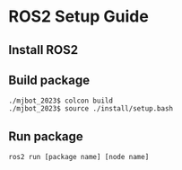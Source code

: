 # ROS2 Setup Guide

## Install ROS2

## Build package

```
./mjbot_2023$ colcon build
./mjbot_2023$ source ./install/setup.bash
```

## Run package

```
ros2 run [package name] [node name]
```